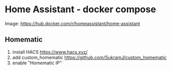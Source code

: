 # Home Assistant - docker compose

Image: https://hub.docker.com/r/homeassistant/home-assistant

## Homematic

1. install HACS https://www.hacs.xyz/
2. add custom_homematic https://github.com/SukramJ/custom_homematic
3. enable "Homematic IP"
